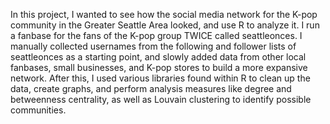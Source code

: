 In this project, I wanted to see how the social media network for the K-pop community in the Greater Seattle Area looked, and use R to analyze it. I run a fanbase for the fans of the K-pop group TWICE called seattleonces. I manually collected usernames from the following and follower lists of seattleonces as a starting point, and slowly added data from other local fanbases, small businesses, and K-pop stores to build a more expansive network. After this, I used various libraries found within R to clean up the data, create graphs, and perform analysis measures like degree and betweenness centrality, as well as Louvain clustering to identify possible communities.
